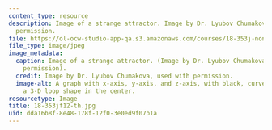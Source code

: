 ```yaml
---
content_type: resource
description: Image of a strange attractor. Image by Dr. Lyubov Chumakova, used with
  permission.
file: https://ol-ocw-studio-app-qa.s3.amazonaws.com/courses/18-353j-nonlinear-dynamics-i-chaos-fall-2012/dda16b8f8e48178f12f03e0ed9f07b1a_18-353jf12-th.jpg
file_type: image/jpeg
image_metadata:
  caption: Image of a strange attractor. (Image by Dr. Lyubov Chumakova, used with
    permission).
  credit: Image by Dr. Lyubov Chumakova, used with permission.
  image-alt: A graph with x-axis, y-axis, and z-axis, with black, curved lines forming
    a 3-D loop shape in the center.
resourcetype: Image
title: 18-353jf12-th.jpg
uid: dda16b8f-8e48-178f-12f0-3e0ed9f07b1a
---
```

